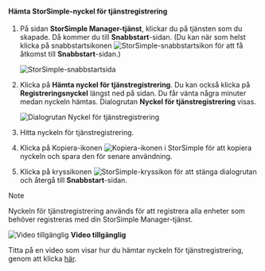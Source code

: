 <!--author=alkohli last changed: 9/17/15-->

#### <a name="to-get-the-storsimple-service-registration-key"></a>Hämta StorSimple-nyckel för tjänstregistrering
1. På sidan **StorSimple Manager-tjänst**, klickar du på tjänsten som du skapade. Då kommer du till **Snabbstart**-sidan. (Du kan när som helst klicka på snabbstartsikonen ![StorSimple-snabbstartsikon ](./media/storsimple-get-service-registration-key/HCS_QuickStartIcon-include.png) för att få åtkomst till **Snabbstart**-sidan.)
   
     ![StorSimple-snabbstartsida](./media/storsimple-get-service-registration-key/HCS_ServiceQuickStart-include.png)
2. Klicka på **Hämta nyckel för tjänstregistrering**. Du kan också klicka på **Registreringsnyckel** längst ned på sidan. Du får vänta några minuter medan nyckeln hämtas. Dialogrutan **Nyckel för tjänstregistrering** visas.
   
     ![Dialogrutan Nyckel för tjänstregistrering](./media/storsimple-get-service-registration-key/HCS_GetServiceRegistrationKey-include.png)
3. Hitta nyckeln för tjänstregistrering.
4. Klicka på Kopiera-ikonen ![Kopiera-ikonen i StorSimple](./media/storsimple-get-service-registration-key/HCS_CopyIcon-include.png) för att kopiera nyckeln och spara den för senare användning.
5. Klicka på kryssikonen ![StorSimple-kryssikon](./media/storsimple-get-service-registration-key/HCS_CheckIcon-include.png) för att stänga dialogrutan och återgå till **Snabbstart**-sidan.

> [!NOTE]
> Nyckeln för tjänstregistrering används för att registrera alla enheter som behöver registreras med din StorSimple Manager-tjänst.
> 
> 

![Video tillgänglig](./media/storsimple-get-service-registration-key/Video_icon.png) **Video tillgänglig**

Titta på en video som visar hur du hämtar nyckeln för tjänstregistrering, genom att klicka [här](https://azure.microsoft.com/documentation/videos/get-the-service-registration-key/).

